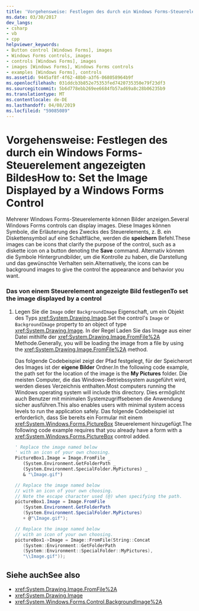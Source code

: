 ```yaml
---
title: 'Vorgehensweise: Festlegen des durch ein Windows Forms-Steuerelement angezeigten Bildes'
ms.date: 03/30/2017
dev_langs:
- csharp
- vb
- cpp
helpviewer_keywords:
- Button control [Windows Forms], images
- Windows Forms controls, images
- controls [Windows Forms], images
- images [Windows Forms], Windows Forms controls
- examples [Windows Forms], controls
ms.assetid: 9445af8f-4f62-48b0-a3f6-068058964b9f
ms.openlocfilehash: 031ddcb3b852e75353fed7420735350e79f23df3
ms.sourcegitcommit: 5b6d778ebb269ee6684fb57ad69a8c28b06235b9
ms.translationtype: MT
ms.contentlocale: de-DE
ms.lasthandoff: 04/08/2019
ms.locfileid: "59085089"
---
```

# <a name="how-to-set-the-image-displayed-by-a-windows-forms-control"></a><span data-ttu-id="aa980-102">Vorgehensweise: Festlegen des durch ein Windows Forms-Steuerelement angezeigten Bildes</span><span class="sxs-lookup"><span data-stu-id="aa980-102">How to: Set the Image Displayed by a Windows Forms Control</span></span>
<span data-ttu-id="aa980-103">Mehrerer Windows Forms-Steuerelemente können Bilder anzeigen.</span><span class="sxs-lookup"><span data-stu-id="aa980-103">Several Windows Forms controls can display images.</span></span> <span data-ttu-id="aa980-104">Diese Images können Symbole, die Erläuterung des Zwecks des Steuerelements, z. B. ein Diskettensymbol auf eine Schaltfläche, werden die **speichern** Befehl.</span><span class="sxs-lookup"><span data-stu-id="aa980-104">These images can be icons that clarify the purpose of the control, such as a diskette icon on a button denoting the **Save** command.</span></span> <span data-ttu-id="aa980-105">Alternativ können die Symbole Hintergrundbilder, um die Kontrolle zu haben, die Darstellung und das gewünschte Verhalten sein.</span><span class="sxs-lookup"><span data-stu-id="aa980-105">Alternatively, the icons can be background images to give the control the appearance and behavior you want.</span></span>  
  
### <a name="to-set-the-image-displayed-by-a-control"></a><span data-ttu-id="aa980-106">Das von einem Steuerelement angezeigte Bild festlegen</span><span class="sxs-lookup"><span data-stu-id="aa980-106">To set the image displayed by a control</span></span>  
  
1.  <span data-ttu-id="aa980-107">Legen Sie die `Image` oder `BackgroundImage` Eigenschaft, um ein Objekt des Typs <xref:System.Drawing.Image>.</span><span class="sxs-lookup"><span data-stu-id="aa980-107">Set the control's `Image` or `BackgroundImage` property to an object of type <xref:System.Drawing.Image>.</span></span> <span data-ttu-id="aa980-108">In der Regel Laden Sie das Image aus einer Datei mithilfe der <xref:System.Drawing.Image.FromFile%2A> Methode.</span><span class="sxs-lookup"><span data-stu-id="aa980-108">Generally, you will be loading the image from a file by using the <xref:System.Drawing.Image.FromFile%2A> method.</span></span>  
  
     <span data-ttu-id="aa980-109">Das folgende Codebeispiel zeigt der Pfad festgelegt, für der Speicherort des Images ist der **eigene Bilder** Ordner.</span><span class="sxs-lookup"><span data-stu-id="aa980-109">In the following code example, the path set for the location of the image is the **My Pictures** folder.</span></span> <span data-ttu-id="aa980-110">Die meisten Computer, die das Windows-Betriebssystem ausgeführt wird, werden dieses Verzeichnis enthalten.</span><span class="sxs-lookup"><span data-stu-id="aa980-110">Most computers running the Windows operating system will include this directory.</span></span> <span data-ttu-id="aa980-111">Dies ermöglicht auch Benutzer mit minimalen Systemzugriffsebenen die Anwendung sicher ausführen.</span><span class="sxs-lookup"><span data-stu-id="aa980-111">This also enables users with minimal system access levels to run the application safely.</span></span> <span data-ttu-id="aa980-112">Das folgende Codebeispiel ist erforderlich, dass Sie bereits ein Formular mit einem <xref:System.Windows.Forms.PictureBox> Steuerelement hinzugefügt.</span><span class="sxs-lookup"><span data-stu-id="aa980-112">The following code example requires that you already have a form with a <xref:System.Windows.Forms.PictureBox> control added.</span></span>  
  
    ```vb  
    ' Replace the image named below  
    ' with an icon of your own choosing.  
    PictureBox1.Image = Image.FromFile _  
       (System.Environment.GetFolderPath _  
       (System.Environment.SpecialFolder.MyPictures) _  
       & "\Image.gif")  
    ```  
  
    ```csharp  
    // Replace the image named below  
    // with an icon of your own choosing.  
    // Note the escape character used (@) when specifying the path.  
    pictureBox1.Image = Image.FromFile  
       (System.Environment.GetFolderPath  
       (System.Environment.SpecialFolder.MyPictures)  
       + @"\Image.gif");  
    ```  
  
    ```cpp  
    // Replace the image named below  
    // with an icon of your own choosing.  
    pictureBox1->Image = Image::FromFile(String::Concat  
       (System::Environment::GetFolderPath  
       (System::Environment::SpecialFolder::MyPictures),  
       "\\Image.gif"));  
    ```  
  
## <a name="see-also"></a><span data-ttu-id="aa980-113">Siehe auch</span><span class="sxs-lookup"><span data-stu-id="aa980-113">See also</span></span>

- <xref:System.Drawing.Image.FromFile%2A>
- <xref:System.Drawing.Image>
- <xref:System.Windows.Forms.Control.BackgroundImage%2A>
